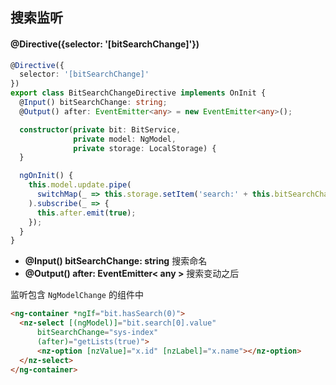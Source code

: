 ## 搜索监听

#### @Directive({selector: '[bitSearchChange]'})

```typescript
@Directive({
  selector: '[bitSearchChange]'
})
export class BitSearchChangeDirective implements OnInit {
  @Input() bitSearchChange: string;
  @Output() after: EventEmitter<any> = new EventEmitter<any>();

  constructor(private bit: BitService,
              private model: NgModel,
              private storage: LocalStorage) {
  }

  ngOnInit() {
    this.model.update.pipe(
      switchMap(_ => this.storage.setItem('search:' + this.bitSearchChange, this.bit.search))
    ).subscribe(_ => {
      this.after.emit(true);
    });
  }
}
```

- **@Input() bitSearchChange: string** 搜索命名
- **@Output() after: EventEmitter< any >** 搜索变动之后

监听包含 `NgModelChange` 的组件中

```html
<ng-container *ngIf="bit.hasSearch(0)">
  <nz-select [(ngModel)]="bit.search[0].value"
      bitSearchChange="sys-index"
      (after)="getLists(true)">
      <nz-option [nzValue]="x.id" [nzLabel]="x.name"></nz-option>
  </nz-select>
</ng-container>
```
